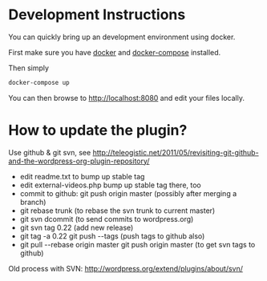 # Development Instructions

You can quickly bring up an development environment using docker.

First make sure you have [docker](https://docs.docker.com/linux/) and [docker-compose](https://docs.docker.com/compose/) installed.

Then simply
``` bash
docker-compose up
```

You can then browse to [http://localhost:8080](http://localhost:8080) and edit
your files locally.


# How to update the plugin?

Use github & git svn, see
http://teleogistic.net/2011/05/revisiting-git-github-and-the-wordpress-org-plugin-repository/

* edit readme.txt to bump up stable tag
* edit external-videos.php bump up stable tag there, too
* commit to github: git push origin master (possibly after merging a branch)
* git rebase trunk (to rebase the svn trunk to current master)
* git svn dcommit (to send commits to wordpress.org)
* git svn tag 0.22 (add new release)
* git tag -a 0.22
  git push --tags (push tags to github also)
* git pull --rebase origin master
  git push origin master (to get svn tags to github)


Old process with SVN:
http://wordpress.org/extend/plugins/about/svn/

